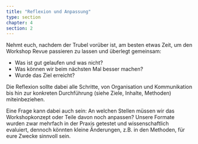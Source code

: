 ```yaml
---
title: "Reflexion und Anpassung"
type: section
chapter: 4
section: 2
---
```


Nehmt euch, nachdem der Trubel vorüber ist, am besten etwas
Zeit, um den Workshop Revue passieren zu lassen und überlegt
gemeinsam:

* Was ist gut gelaufen und was nicht?
* Was können wir beim nächsten Mal besser machen?
* Wurde das Ziel erreicht?

Die Reflexion sollte dabei alle Schritte, von Organisation und
Kommunikation bis hin zur konkreten Durchführung (siehe
Ziele, Inhalte, Methoden) miteinbeziehen.

Eine Frage kann dabei auch sein: An welchen Stellen müssen
wir das Workshopkonzept oder Teile davon noch anpassen?
Unsere Formate wurden zwar mehrfach in der Praxis getestet
und wissenschaftlich evaluiert, dennoch könnten kleine Änderungen,
z.B. in den Methoden, für eure Zwecke sinnvoll sein.